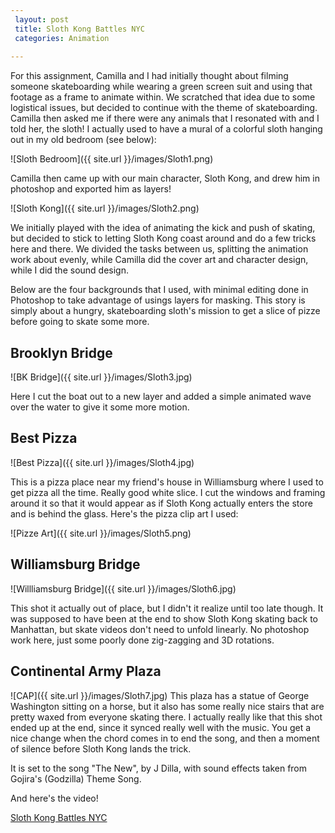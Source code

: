 ```yaml
---
 layout: post
 title: Sloth Kong Battles NYC
 categories: Animation
 
---
```


For this assignment, Camilla and I had initially thought about filming someone skateboarding while wearing a green screen suit and using that footage as a frame to animate within. We scratched that idea due to some logistical issues, but decided to continue with the theme of skateboarding. Camilla then asked me if there were any animals that I resonated with and I told her, the sloth! I actually used to have a mural of a colorful sloth hanging out in my old bedroom (see below):

![Sloth Bedroom]({{ site.url }}/images/Sloth1.png)

Camilla then came up with our main character, Sloth Kong, and drew him in photoshop and exported him as layers!

![Sloth Kong]({{ site.url }}/images/Sloth2.png)

We initially played with the idea of animating the kick and push of skating, but decided to stick to letting Sloth Kong coast around and do a few tricks here and there. We divided the tasks between us, splitting the animation work about evenly, while Camilla did the cover art and character design, while I did the sound design. 


Below are the four backgrounds that I used, with minimal editing done in Photoshop to take advantage of usings layers for masking. This story is simply about a hungry, skateboarding sloth's mission to get a slice of pizze before going to skate some more. 

## Brooklyn Bridge
![BK Bridge]({{ site.url }}/images/Sloth3.jpg)

Here I cut the boat out to a new layer and added a simple animated wave over the water to give it some more motion.

## Best Pizza
![Best Pizza]({{ site.url }}/images/Sloth4.jpg)

This is a pizza place near my friend's house in Williamsburg where I used to get pizza all the time. Really good white slice. I cut the windows and framing around it so that it would appear as if Sloth Kong actually enters the store and is behind the glass. Here's the pizza clip art I used:

![Pizze Art]({{ site.url }}/images/Sloth5.png)

## Williamsburg Bridge
![Willliamsburg Bridge]({{ site.url }}/images/Sloth6.jpg)

This shot it actually out of place, but I didn't it realize until too late though. It was supposed to have been at the end to show Sloth Kong skating back to Manhattan, but skate videos don't need to unfold linearly. No photoshop work here, just some poorly done zig-zagging and 3D rotations. 

## Continental Army Plaza
![CAP]({{ site.url }}/images/Sloth7.jpg)
This plaza has a statue of George Washington sitting on a horse, but it also has some really nice stairs that are pretty waxed from everyone skating there. I actually really like that this shot ended up at the end, since it synced really well with the music. You get a nice change when the chord comes in to end the song, and then a moment of silence before Sloth Kong lands the trick.

It is set to the song "The New", by J Dilla, with sound effects taken from Gojira's (Godzilla) Theme Song.

And here's the video!

[Sloth Kong Battles NYC](https://www.youtube.com/watch?v=MONsFX5SzZ4&feature=youtu.be)
